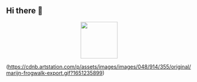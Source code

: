## Hi there 👋

<div id="header" align="center">
  <img src="https://media.giphy.com/media/M9gbBd9nbDrOTu1Mqx/giphy.gif" width="100"/>
</div>

(https://cdnb.artstation.com/p/assets/images/images/048/914/355/original/marijn-frogwalk-export.gif?1651235899)
